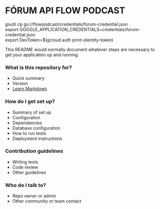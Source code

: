 # FÓRUM API FLOW PODCAST #


gsutil cp gs://flowpodcast/credentials/forum-credential.json .  
export GOOGLE_APPLICATION_CREDENTIALS=credentials/forum-credential.json  
export DevToken=$(gcloud auth print-identity-token)  

This README would normally document whatever steps are necessary to get your application up and running.

### What is this repository for? ###

* Quick summary
* Version
* [Learn Markdown](https://bitbucket.org/tutorials/markdowndemo)

### How do I get set up? ###

* Summary of set up
* Configuration
* Dependencies
* Database configuration
* How to run tests
* Deployment instructions

### Contribution guidelines ###

* Writing tests
* Code review
* Other guidelines

### Who do I talk to? ###

* Repo owner or admin
* Other community or team contact